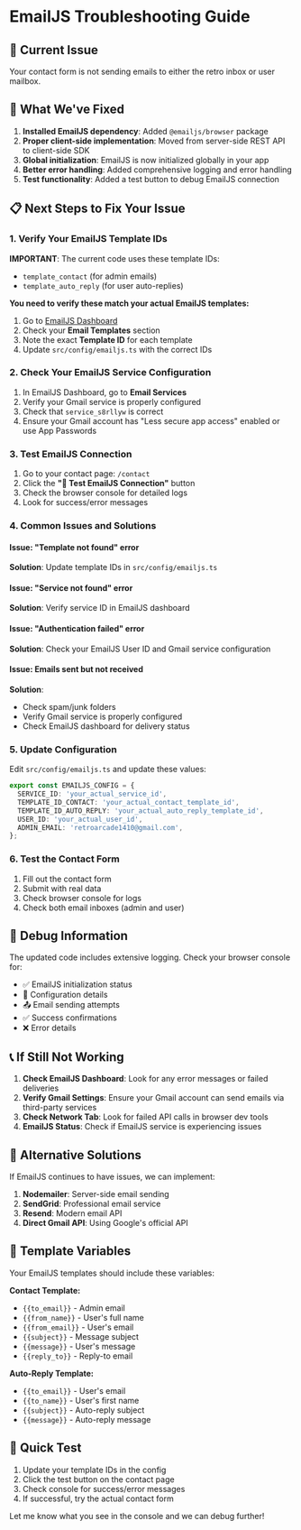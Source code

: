 # EmailJS Troubleshooting Guide

## 🚨 Current Issue
Your contact form is not sending emails to either the retro inbox or user mailbox.

## 🔧 What We've Fixed

1. **Installed EmailJS dependency**: Added `@emailjs/browser` package
2. **Proper client-side implementation**: Moved from server-side REST API to client-side SDK
3. **Global initialization**: EmailJS is now initialized globally in your app
4. **Better error handling**: Added comprehensive logging and error handling
5. **Test functionality**: Added a test button to debug EmailJS connection

## 📋 Next Steps to Fix Your Issue

### 1. Verify Your EmailJS Template IDs

**IMPORTANT**: The current code uses these template IDs:
- `template_contact` (for admin emails)
- `template_auto_reply` (for user auto-replies)

**You need to verify these match your actual EmailJS templates:**

1. Go to [EmailJS Dashboard](https://dashboard.emailjs.com/)
2. Check your **Email Templates** section
3. Note the exact **Template ID** for each template
4. Update `src/config/emailjs.ts` with the correct IDs

### 2. Check Your EmailJS Service Configuration

1. In EmailJS Dashboard, go to **Email Services**
2. Verify your Gmail service is properly configured
3. Check that `service_s8rllyw` is correct
4. Ensure your Gmail account has "Less secure app access" enabled or use App Passwords

### 3. Test EmailJS Connection

1. Go to your contact page: `/contact`
2. Click the **"🧪 Test EmailJS Connection"** button
3. Check the browser console for detailed logs
4. Look for success/error messages

### 4. Common Issues and Solutions

#### Issue: "Template not found" error
**Solution**: Update template IDs in `src/config/emailjs.ts`

#### Issue: "Service not found" error  
**Solution**: Verify service ID in EmailJS dashboard

#### Issue: "Authentication failed" error
**Solution**: Check your EmailJS User ID and Gmail service configuration

#### Issue: Emails sent but not received
**Solution**: 
- Check spam/junk folders
- Verify Gmail service is properly configured
- Check EmailJS dashboard for delivery status

### 5. Update Configuration

Edit `src/config/emailjs.ts` and update these values:

```typescript
export const EMAILJS_CONFIG = {
  SERVICE_ID: 'your_actual_service_id',
  TEMPLATE_ID_CONTACT: 'your_actual_contact_template_id',
  TEMPLATE_ID_AUTO_REPLY: 'your_actual_auto_reply_template_id',
  USER_ID: 'your_actual_user_id',
  ADMIN_EMAIL: 'retroarcade1410@gmail.com',
};
```

### 6. Test the Contact Form

1. Fill out the contact form
2. Submit with real data
3. Check browser console for logs
4. Check both email inboxes (admin and user)

## 🐛 Debug Information

The updated code includes extensive logging. Check your browser console for:

- ✅ EmailJS initialization status
- 📧 Configuration details
- 📤 Email sending attempts
- ✅ Success confirmations
- ❌ Error details

## 📞 If Still Not Working

1. **Check EmailJS Dashboard**: Look for any error messages or failed deliveries
2. **Verify Gmail Settings**: Ensure your Gmail account can send emails via third-party services
3. **Check Network Tab**: Look for failed API calls in browser dev tools
4. **EmailJS Status**: Check if EmailJS service is experiencing issues

## 🔄 Alternative Solutions

If EmailJS continues to have issues, we can implement:

1. **Nodemailer**: Server-side email sending
2. **SendGrid**: Professional email service
3. **Resend**: Modern email API
4. **Direct Gmail API**: Using Google's official API

## 📝 Template Variables

Your EmailJS templates should include these variables:

**Contact Template:**
- `{{to_email}}` - Admin email
- `{{from_name}}` - User's full name
- `{{from_email}}` - User's email
- `{{subject}}` - Message subject
- `{{message}}` - User's message
- `{{reply_to}}` - Reply-to email

**Auto-Reply Template:**
- `{{to_email}}` - User's email
- `{{to_name}}` - User's first name
- `{{subject}}` - Auto-reply subject
- `{{message}}` - Auto-reply message

## 🎯 Quick Test

1. Update your template IDs in the config
2. Click the test button on the contact page
3. Check console for success/error messages
4. If successful, try the actual contact form

Let me know what you see in the console and we can debug further!


